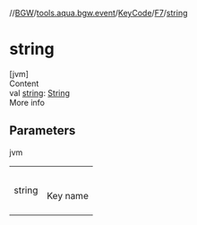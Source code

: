 //[BGW](../../../../index.md)/[tools.aqua.bgw.event](../../index.md)/[KeyCode](../index.md)/[F7](index.md)/[string](string.md)



# string  
[jvm]  
Content  
val [string](string.md): [String](https://kotlinlang.org/api/latest/jvm/stdlib/kotlin/-string/index.html)  
More info  


## Parameters  
  
jvm  
  
| | |
|---|---|
| <a name="tools.aqua.bgw.event/KeyCode.F7/string/#/PointingToDeclaration/"></a>string| <a name="tools.aqua.bgw.event/KeyCode.F7/string/#/PointingToDeclaration/"></a><br><br>Key name<br><br>|
  
  




